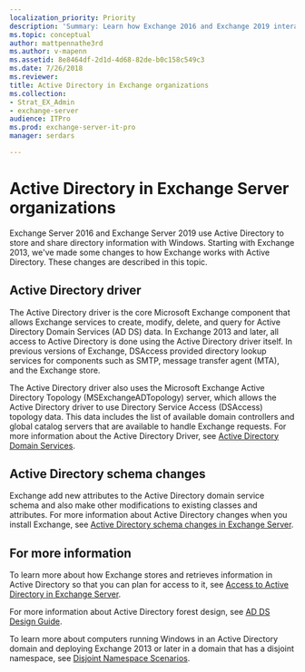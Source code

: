 ```yaml
---
localization_priority: Priority
description: 'Summary: Learn how Exchange 2016 and Exchange 2019 interact with Active Directory.'
ms.topic: conceptual
author: mattpennathe3rd
ms.author: v-mapenn
ms.assetid: 8e8464df-2d1d-4d68-82de-b0c158c549c3
ms.date: 7/26/2018
ms.reviewer: 
title: Active Directory in Exchange organizations
ms.collection:
- Strat_EX_Admin
- exchange-server
audience: ITPro
ms.prod: exchange-server-it-pro
manager: serdars

---
```


# Active Directory in Exchange Server organizations

Exchange Server 2016 and Exchange Server 2019 use Active Directory to store and share directory information with Windows. Starting with Exchange 2013, we've made some changes to how Exchange works with Active Directory. These changes are described in this topic.

## Active Directory driver

The Active Directory driver is the core Microsoft Exchange component that allows Exchange services to create, modify, delete, and query for Active Directory Domain Services (AD DS) data. In Exchange 2013 and later, all access to Active Directory is done using the Active Directory driver itself. In previous versions of Exchange, DSAccess provided directory lookup services for components such as SMTP, message transfer agent (MTA), and the Exchange store.

The Active Directory driver also uses the Microsoft Exchange Active Directory Topology (MSExchangeADTopology) server, which allows the Active Directory driver to use Directory Service Access (DSAccess) topology data. This data includes the list of available domain controllers and global catalog servers that are available to handle Exchange requests. For more information about the Active Directory Driver, see [Active Directory Domain Services](https://go.microsoft.com/fwlink/p/?linkid=110942).

## Active Directory schema changes

Exchange add new attributes to the Active Directory domain service schema and also make other modifications to existing classes and attributes. For more information about Active Directory changes when you install Exchange, see [Active Directory schema changes in Exchange Server](ad-schema-changes.md).

## For more information

To learn more about how Exchange stores and retrieves information in Active Directory so that you can plan for access to it, see [Access to Active Directory in Exchange Server](ad-access.md).

For more information about Active Directory forest design, see [AD DS Design Guide](https://go.microsoft.com/fwlink/p/?LinkId=264957).

To learn more about computers running Windows in an Active Directory domain and deploying Exchange 2013 or later in a domain that has a disjoint namespace, see [Disjoint Namespace Scenarios](https://technet.microsoft.com/library/bb676377(v=exchg.150).aspx).
